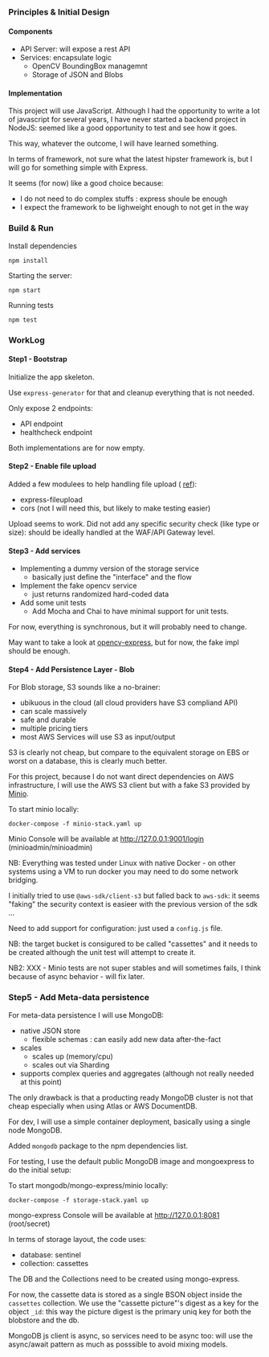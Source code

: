 
### Principles & Initial Design

#### Components

 - API Server: will expose a rest API
 - Services: encapsulate logic 
    - OpenCV BoundingBox managemnt
    - Storage of JSON and Blobs

#### Implementation 

This project will use JavaScript.
Although I had the opportunity to write a lot of javascript for several years, I have never started a backend project in NodeJS: seemed like a good opportunity to test and see how it goes.

This way, whatever the outcome, I will have learned something.

In terms of framework, not sure what the latest hipster framework is, but I will go for something simple with Express.

It seems (for now) like a good choice because:

 - I do not need to do complex stuffs : express shoule be enough
 - I expect the framework to be lighweight enough to not get in the way

### Build & Run

Install dependencies

    npm install

Starting the server:

    npm start

Running tests

    npm test

### WorkLog

#### Step1 - Bootstrap

Initialize the app skeleton.

Use `express-generator` for that and cleanup everything that is not needed.

Only expose 2 endpoints:

 - API endpoint
 - healthcheck endpoint

Both  implementations are for now empty.

#### Step2 - Enable file upload

Added a few modulees to help handling file upload ( [ref](https://attacomsian.com/blog/uploading-files-nodejs-express)):

 - express-fileupload
 - cors (not I will need this, but likely to make testing easier)

Upload seems to work.
Did not add any specific security check (like type or size): should be ideally handled at the WAF/API Gateway level.

#### Step3 - Add services

 - Implementing a dummy version of the storage service 
    - basically just define the "interface" and the flow
 - Implement the fake opencv service
    - just returns randomized hard-coded data
 - Add some unit tests
    - Add Mocha and Chai to have minimal support for unit tests.

For now, everything is synchronous, but it will probably need to change.
 
May want to take a look at [opencv-express](https://github.com/justadudewhohacks/opencv-express), but for now, the fake impl should be enough.

#### Step4 - Add Persistence Layer - Blob

For Blob storage, S3 sounds like a no-brainer:

 - ubikuous in the cloud (all cloud providers have S3 compliand API)
 - can scale massively 
 - safe and durable
 - multiple pricing tiers
 - most AWS Services will use S3 as input/output

S3 is clearly not cheap, but compare to the equivalent storage on EBS or worst on a database, this is clearly much better.

For this project, because I do not want direct dependencies on AWS infrastructure, I will use the AWS S3 client but with a fake S3 provided by [Minio](https://docs.min.io/docs/how-to-use-aws-sdk-for-javascript-with-minio-server.html).

To start minio locally:

    docker-compose -f minio-stack.yaml up

Minio Console will be available at http://127.0.0.1:9001/login (minioadmin/minioadmin)

NB: Everything was tested under Linux with native Docker - on other systems using a VM to run docker you may need to do some network bridging.

I initially tried to use `@aws-sdk/client-s3` but falled back to `aws-sdk`: it seems "faking" the security context is easieer with the previous version of the sdk ...

Need to add support for configuration: just used a `config.js` file.

NB: the target bucket is consigured to be called "cassettes" and it needs to be created although the unit test will attempt to create it.

NB2: XXX - Minio tests are not super stables and will sometimes fails, I think because of async behavior - will fix later.

### Step5 - Add Meta-data persistence

For meta-data persistence I will use MongoDB:

 - native JSON store
   - flexible schemas : can easily add new data after-the-fact
 - scales
    - scales up (memory/cpu)
    - scales out via Sharding
 - supports complex queries and aggregates (although not really needed at this point)

The only drawback is that a producting ready MongoDB cluster is not that cheap especially when using Atlas or AWS DocumentDB.

For dev, I will use a simple container deployment, basically using a single node MongoDB.

Added `mongodb` package to the npm dependencies list.

For testing, I use the default public MongoDB image and mongoexpress to do the initial setup:

To start mongodb/mongo-express/minio locally:

    docker-compose -f storage-stack.yaml up

mongo-express Console will be available at http://127.0.0.1:8081 (root/secret)

In terms of storage layout, the code uses:

 - database: sentinel
 - collection: cassettes

The DB and the Collections need to be created using mongo-express.

For now, the cassette data is stored as a single BSON object inside the `cassettes` collection.
We use the "cassette picture"'s digest as a key for the object `_id`: this way the picture digest is the primary uniq key for both the blobstore and the db.

MongoDB js client is async, so services need to be async too: will use the async/await pattern as much as posssible to avoid mixing models.













